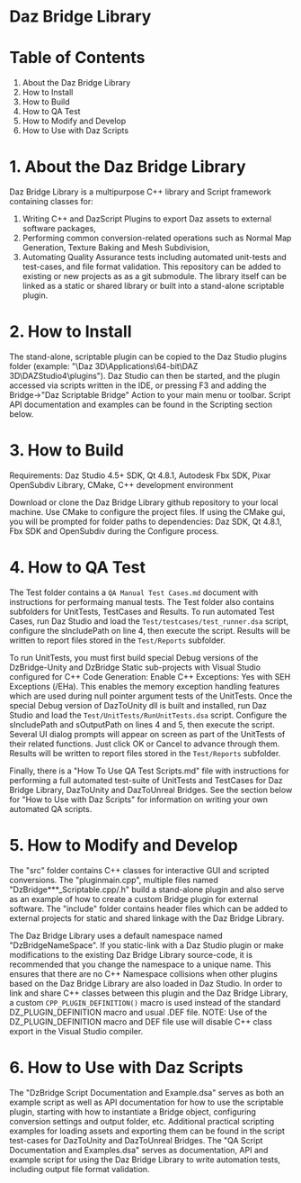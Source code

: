 # Daz Bridge Library

# Table of Contents
1. About the Daz Bridge Library
2. How to Install
3. How to Build
4. How to QA Test
5. How to Modify and Develop
6. How to Use with Daz Scripts


# 1. About the Daz Bridge Library
Daz Bridge Library is a multipurpose C++ library and Script framework containing classes for:
1. Writing C++ and DazScript Plugins to export Daz assets to external software packages,
2. Performing common conversion-related operations such as Normal Map Generation, Texture Baking and Mesh Subdivision,
3. Automating Quality Assurance tests including automated unit-tests and test-cases, and file format validation.
This repository can be added to existing or new projects as as a git submodule.  The library itself can be linked as a static or shared library or built into a stand-alone scriptable plugin.

# 2. How to Install
The stand-alone, scriptable plugin can be copied to the Daz Studio plugins folder (example: "\Daz 3D\Applications\64-bit\DAZ 3D\DAZStudio4\plugins").  Daz Studio can then be started, and the plugin accessed via scripts written in the IDE, or pressing F3 and adding the Bridge->"Daz Scriptable Bridge" Action to your main menu or toolbar. Script API documentation and examples can be found in the Scripting section below.

# 3. How to Build
Requirements: Daz Studio 4.5+ SDK, Qt 4.8.1, Autodesk Fbx SDK, Pixar OpenSubdiv Library, CMake, C++ development environment

Download or clone the Daz Bridge Library github repository to your local machine. Use CMake to configure the project files. If using the CMake gui, you will be prompted for folder paths to dependencies: Daz SDK, Qt 4.8.1, Fbx SDK and OpenSubdiv during the Configure process.

# 4. How to QA Test
The Test folder contains a `QA Manual Test Cases.md` document with instructions for performaing manual tests.  The Test folder also contains subfolders for UnitTests, TestCases and Results. To run automated Test Cases, run Daz Studio and load the `Test/testcases/test_runner.dsa` script, configure the sIncludePath on line 4, then execute the script. Results will be written to report files stored in the `Test/Reports` subfolder.

To run UnitTests, you must first build special Debug versions of the DzBridge-Unity and DzBridge Static sub-projects with Visual Studio configured for C++ Code Generation: Enable C++ Exceptions: Yes with SEH Exceptions (/EHa). This enables the memory exception handling features which are used during null pointer argument tests of the UnitTests. Once the special Debug version of DazToUnity dll is built and installed, run Daz Studio and load the `Test/UnitTests/RunUnitTests.dsa` script. Configure the sIncludePath and sOutputPath on lines 4 and 5, then execute the script. Several UI dialog prompts will appear on screen as part of the UnitTests of their related functions. Just click OK or Cancel to advance through them. Results will be written to report files stored in the `Test/Reports` subfolder.

Finally, there is a "How To Use QA Test Scripts.md" file with instructions for performing a full automated test-suite of UnitTests and TestCases for Daz Bridge Library, DazToUnity and DazToUnreal Bridges.  See the section below for "How to Use with Daz Scripts" for information on writing your own automated QA scripts.

# 5. How to Modify and Develop
The "src" folder contains C++ classes for interactive GUI and scripted conversions.  The "pluginmain.cpp", multiple files named "DzBridge***_Scriptable.cpp/.h" build a stand-alone plugin and also serve as an example of how to create a custom Bridge plugin for external software.  The "include" folder contains header files which can be added to external projects for static and shared linkage with the Daz Bridge Library.

The Daz Bridge Library uses a default namespace named "DzBridgeNameSpace".  If you static-link with a Daz Studio plugin or make modifications to the existing Daz Bridge Library source-code, it is recommended that you change the namespace to a unique name.  This ensures that there are no C++ Namespace collisions when other plugins based on the Daz Bridge Library are also loaded in Daz Studio. In order to link and share C++ classes between this plugin and the Daz Bridge Library, a custom `CPP_PLUGIN_DEFINITION()` macro is used instead of the standard DZ_PLUGIN_DEFINITION macro and usual .DEF file. NOTE: Use of the DZ_PLUGIN_DEFINITION macro and DEF file use will disable C++ class export in the Visual Studio compiler.

# 6. How to Use with Daz Scripts
The "DzBridge Script Documentation and Example.dsa" serves as both an example script as well as API documentation for how to use the scriptable plugin, starting with how to instantiate a Bridge object, configuring conversion settings and output folder, etc.  Additional practical scripting examples for loading assets and exporting them can be found in the script test-cases for DazToUnity and DazToUnreal Bridges.  The "QA Script Documentation and Examples.dsa" serves as documentation, API and example script for using the Daz Bridge Library to write automation tests, including output file format validation.
